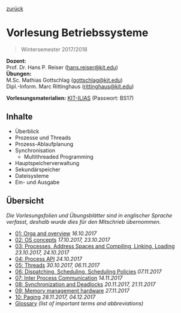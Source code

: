 [zurück](../README.md)

# Vorlesung Betriebssysteme

> Wintersemester 2017/2018

__Dozent:__  
Prof. Dr. Hans P. Reiser (<hans.reiser@kit.edu>)  
__Übungen:__  
M.Sc. Mathias Gottschlag (<gottschlag@kit.edu>)  
Dipl.-Inform. Marc Rittinghaus (<rittinghaus@kit.edu>)

__Vorlesungsmaterialien:__ [KIT-ILIAS](https://ilias.studium.kit.edu/ilias.php?ref_id=710820&cmd=frameset&cmdClass=ilrepositorygui&cmdNode=75&baseClass=ilrepositorygui) (Passwort: BS17)

## Inhalte

- Überblick
- Prozesse und Threads
- Prozess-Ablaufplanung
- Synchronisation
  - Multithreaded Programming
- Hauptspeicherverwaltung
- Sekundärspeicher
- Dateisysteme
- Ein- und Ausgabe

## Übersicht

_Die Vorlesungsfolien und Übungsblätter sind in englischer Sprache verfasst, deshalb wurde dies für den Mitschrieb übernommen._

- [01: Orga and overview](01-orga-and-overview.md) _16.10.2017_
- [02: OS concepts](02-os-concepts.md) _17.10.2017, 23.10.2017_
- [03: Processes, Address Spaces and Compiling, Linking, Loading](03-processes.md) _23.10.2017, 24.10.2017_
- [04: Process API](04-process-api.md) _24.10.2017_
- [05: Threads](05-threads.md) _30.10.2017, 06.11.2017_
- [06: Dispatching, Scheduling, Scheduling Policies](06-scheduling.md) _07.11.2017_
- [07: Inter Process Communication](07-inter-process-communication.md) _14.11.2017_
- [08: Synchronization and Deadlocks](08-synchronizations-and-deadlocks.md) _20.11.2017, 21.11.2017_
- [09: Memory management hardware](09-memory-management-hardware.md) _27.11.2017_
- [10: Paging](10-paging.md) _28.11.2017, 04.12.2017_
- [Glossary](glossary.md) _(list of important terms and abbreviations)_
